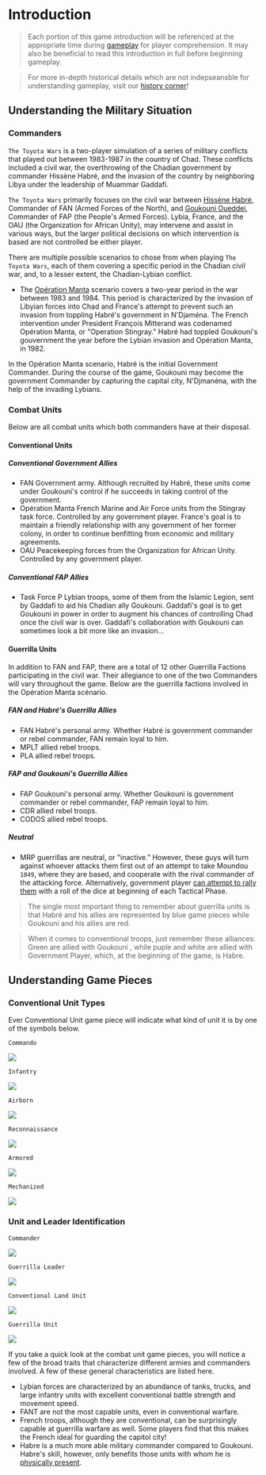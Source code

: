 # Introduction

> Each portion of this game introduction will be referenced at the appropriate time during [gameplay](/rulebook/play/) for player comprehension. It may also be beneficial to read this introduction in full before beginning gameplay.

> For more in-depth historical details which are not indepseansble for understanding gameplay, visit our [history corner](/)!

## Understanding the Military Situation

### Commanders
   
`The Toyota Wars` is a two-player simulation of a series of military conflicts that played out between 1983-1987 in the country of Chad. These conflicts included a civil war, the overthrowing of the Chadian government by commander Hissène Habré, and the invasion of the country by neighboring Libya under the leadership of Muammar Gaddafi.

<!--<span class="info"> 

The terms "Toyota Wars" or "Toyota War" are sometimes used to refer to portions of the Chadian civil war of 1982-87, and sometimes used to refer to the [final phase of the Chadian-Lybian conflict](https://en.wikipedia.org/wiki/Chadian%E2%80%93Libyan_conflict#Toyota_War), which lasted from 1978 to 1987.

</span>-->

`The Toyota Wars` primarily focuses on the civil war between [Hissène Habré](https://en.wikipedia.org/wiki/Hiss%C3%A8ne_Habr%C3%A9), Commander of <span class="blue">FAN</span> (Armed Forces of the North), and [Goukouni Oueddei](https://en.wikipedia.org/wiki/Goukouni_Oueddei), Commander of <span class="red">FAP</span> (the People's Armed Forces). <span class="green">Lybia</span>, <span class="white">France</span>, and the <span class="yellow">OAU</span> (the Organization for African Unity), may intervene and assist in various ways, but the larger political decisions on which intervention is based are not controlled be either player.

There are multiple possible scenarios to chose from when playing `The Toyota Wars`, each of them covering a specific period in the Chadian civil war, and, to a lesser extent, the Chadian-Lybian conflict.
- The [Opération Manta](https://en.wikipedia.org/wiki/Operation_Manta) scenario covers a two-year period in the war between 1983 and 1984. This period is characterized by the invasion of Libyian forces into Chad and France's attempt to prevent such an invasion from toppling Habré's government in N'Djaména. The French intervention under President François Mitterand was codenamed Opération Manta, or "Operation Stingray." Habré had toppled Goukouni's gouvernment the year before the Lybian invasion and Opération Manta, in 1982.

In the Opération Manta scenario, Habré is the initial Government Commander. During the course of the game, Goukouni may become the government Commander by capturing the capital city, N'Djmanéna, with the help of the invading Lybians.


### Combat Units
Below are all combat units which both commanders have at their disposal.

#### Conventional Units

##### Conventional Government Allies

- <span class="purple">FAN</span> Government army. Although recruited by Habré, these units come under Goukouni's control if he succeeds in taking control of the government.
- <span class="white">Opération Manta</span> French Marine and Air Force units from the Stingray task force. Controlled by any government player. France's goal is to maintain a friendly relationship with any government of her former colony, in order to continue benfitting from economic and military agreements.
- <span class="yellow">OAU</span> Peacekeeping forces from the Organization for African Unity. Controlled by any government player.

##### Conventional FAP Allies
- <span class="green">Task Force P</span> Lybian troops, some of them from the Islamic Legion, sent by Gaddafi to aid his Chadian ally Goukouni. Gaddafi's goal is to get Goukouni in power in order to augment his chances of controlling Chad once the civil war is over. Gaddafi's collaboration with Goukouni can sometimes look a bit more like an invasion...</p>

#### Guerrilla Units
  
In addition to <span class="blue">FAN</span> and <span class="red">FAP</span>, there are a total of 12 other Guerrilla Factions participating in the civil war. Their allegiance to one of the two Commanders will vary throughout the game. Below are the guerrilla factions involved in the Opération Manta scénario.

##### FAN and Habré's Guerrilla Allies

- <span class="blue">FAN</span> Habré's personal army. Whether Habré is government commander or rebel commander, FAN remain loyal to him.
- <span class="blue">MPLT</span> allied rebel troops.
- <span class="blue">PLA</span> allied rebel troops.

##### FAP and Goukouni's Guerrilla Allies
- <span class="red">FAP</span> Goukouni's personal army. Whether Goukouni is government commander or rebel commander, FAP remain loyal to him.
- <span class="red">CDR</span> allied rebel troops. 
- <span class="red">CODOS</span> allied rebel troops.

##### Neutral
- <span class="black">MRP</span> guerrillas are neutral, or "inactive." However, these guys will turn against whoever attacks them first out of an attempt to take Moundou `1849`, where they are based, and cooperate with the rival commander of the attacking force.
Alternatively, government player [can attempt to rally them](/) with a roll of the dice at beginning of each Tactical Phase.

> The single most important thing to remember about guerrilla units is that Habré and his allies are represented by <span class="blue">blue</span> game pieces while Goukouni and his allies are <span class="red">red</span>.

> When it comes to conventional troops, just remember these alliances: <span class="green">Green</span> are allied with <span class="red">Goukouni</span> , while <span class="purple">puple</span> and <span class="white">white</span> are allied with Government Player, which, at the beginning of the game, is <span class="blue">Habre</span>.

## Understanding Game Pieces
     
### Conventional Unit Types

Ever Conventional Unit game piece will indicate what kind of unit it is by one of the symbols below.

`Commando`
<p><img
   class="unitTypes"
    src="https://cdn.glitch.com/e6fb0ff7-07a5-4840-b183-44bd7913c483%2Fcommando.png?v=1576286081056"
        /></p>
        
`Infantry`
 <p>
 <img
          class="unitTypes"
          src="https://cdn.glitch.com/e6fb0ff7-07a5-4840-b183-44bd7913c483%2Finfantry.png?v=1576286081097"
        /></p>

`Airborn`
  <p>
        <img
          class="unitTypes"
          src="https://cdn.glitch.com/e6fb0ff7-07a5-4840-b183-44bd7913c483%2Fairborn.png?v=1576286080964"
        />
      </p>

`Reconnaissance`
  <p>
        <img
          class="unitTypes"
          src="https://cdn.glitch.com/e6fb0ff7-07a5-4840-b183-44bd7913c483%2Freconnaissance.png?v=1576286081042"
        />
      </p>

`Armored`
  <p>
        <img
          class="unitTypes"
          src="https://cdn.glitch.com/e6fb0ff7-07a5-4840-b183-44bd7913c483%2Farmored.png?v=1576286080765"
        />
      </p>

`Mechanized`
  <p>
        <img
          class="unitTypes"
          src="https://cdn.glitch.com/e6fb0ff7-07a5-4840-b183-44bd7913c483%2Fmechanized.png?v=1576286081074"
        />
      </p></p>


### Unit and Leader Identification

`Commander`
<p>
      <img
        class="unitID"
        src="https://cdn.glitch.com/e6fb0ff7-07a5-4840-b183-44bd7913c483%2FCommander.png?v=1576287684543"
      /></p>

`Guerrilla Leader`
  <p>
      <img
        class="unitID"
        src="https://cdn.glitch.com/e6fb0ff7-07a5-4840-b183-44bd7913c483%2FGuerrilla%20Leader.png?v=1576287685005"
      /></p>

`Conventional Land Unit`
  <p>
      <img
        class="unitID"
        src="https://cdn.glitch.com/e6fb0ff7-07a5-4840-b183-44bd7913c483%2FConventional%20Land%20Unit.png?v=1576287685185"
      /></p>

`Guerrilla Unit`
  <p>
      <img
        class="unitID"
        src="https://cdn.glitch.com/e6fb0ff7-07a5-4840-b183-44bd7913c483%2FGuerrilla%20Unit.png?v=1576287684605"
      />      </p>

If you take a quick look at the combat unit game pieces, you will notice a few of the broad traits that characterize different armies and commanders involved. A few of these general characteristics are listed here.
- <span class="green">Lybian</span> forces are characterized by an abundance of tanks, trucks, and large infantry units with excellent conventional battle strength and movement speed.
- <span class="purple">FANT</span> are not the most capable units, even in conventional warfare.
- <span class="white">French</span> troops, although they are conventional, can be surprisingly capable at guerrilla warfare as well. Some players find that this makes the French ideal for guarding the capitol city!
- <span class="blue">Habre</span> is a much more able military commander compared to <span class="red">Goukouni</span>. Habre's skill, however, only benefits those units with whom he is [physically present](/).